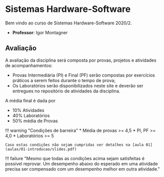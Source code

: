 # Sistemas Hardware-Software

Bem vindo ao curso de Sistemas Hardware-Software 2020/2. 

* **Professor**: Igor Montagner

## Avaliação

A avaliação da disciplina será composta por provas, projetos e atividades de acompanhamentos:

* Provas Intermediária (PI) e Final (PF) serão compostas por exercícios práticos a serem feitos durante o tempo de prova;
* Os Laboratórios serão disponibilizados neste site e deverão ser entregues no repositório de atividades da disciplina. 

A média final é dada por 

* 10% Atividades
* 40% Laboratórios
* 50% média de Provas

!!! warning "Condições de barreira"
    * Média de provas >= 4,5
    * PI, PF >= 4,0
    * Laboratórios >= 5

    Caso estas condições não sejam cumpridas ver detalhes na [aula 01](aulas/01-introducao/slides.pdf)

!!! failure "Mesmo que todas as condições acima sejam satisfeitas é possível reprovar. Um desempenho abaixo do esperado em uma atividade precisa ser compensado com um desempenho melhor em outra atividade."
